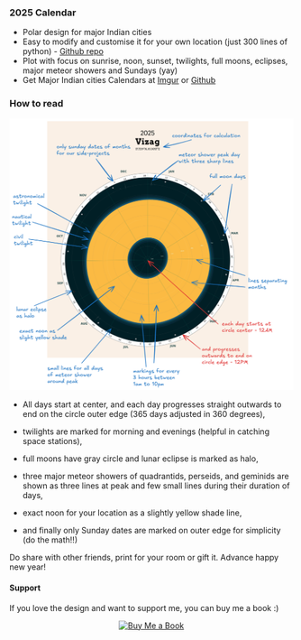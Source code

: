 ### 2025 Calendar

- Polar design for major Indian cities
- Easy to modify and customise it for your own location (just 300 lines of python) - [Github repo](https://github.com/vizagite/calendar)
- Plot with focus on sunrise, noon, sunset, twilights, full moons, eclipses, major meteor showers and Sundays (yay)
- Get Major Indian cities Calendars at [Imgur](https://imgur.com/a/qBfTGRh) or [Github](https://github.com/vizagite/calendar/results)

### How to read

![Calendar instruction](vizag_explain.png)

- All days start at center, and each day progresses straight outwards to end on the circle outer edge (365 days adjusted in 360 degrees),

- twilights are marked for morning and evenings (helpful in catching space stations), 

- full moons have gray circle and lunar eclipse is marked as halo, 

- three major meteor showers of quadrantids, perseids, and geminids are shown as three lines at peak and few small lines during their duration of days, 

- exact noon for your location as a slightly yellow shade line,

- and finally only Sunday dates are marked on outer edge for simplicity (do the math!!)

Do share with other friends, print for your room or gift it. Advance happy new year!

#### Support

If you love the design and want to support me, you can buy me a book :)

<p align="center">
  <a href="https://buymeacoffee.com/vizagite" target="_blank">
    <img src="https://images-boson.vercel.app/buymebook.png" alt="Buy Me a Book" style="height: 35px;">
  </a>
</p>
